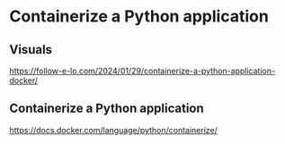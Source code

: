 # Containerize a Python application


## Visuals

https://follow-e-lo.com/2024/01/29/containerize-a-python-application-docker/

## Containerize a Python application

https://docs.docker.com/language/python/containerize/


